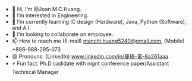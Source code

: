 - 👋 Hi, I’m @Joan M.C.Huang.
- 👀 I’m interested in Engineering.
- 🌱 I’m currently learning IC design (Hardware), Java, Python (Software), and A.I.
- 💞️ I’m looking to collaborate on employee.
- 📫 How to reach me (E-mail) manchi.huang5240@gmail.com, (Mobile) +886-988-295-073
- 😄 Pronouns: (LinkedIn) www.linkedin.com/in/曼琦-黃-8a261aaa
- ⚡ Fun fact: Ph.D cadidate with nignt conference paper/Assistant Technical Manager

<!---
JoanMCHuang/JoanMCHuang is a ✨ special ✨ repository because its `README.md` (this file) appears on your GitHub profile.
You can click the Preview link to take a look at your changes.
--->
